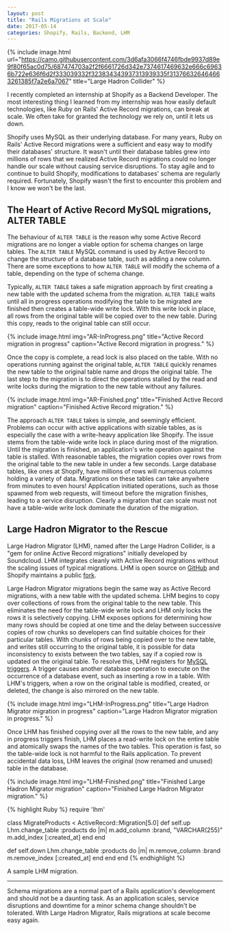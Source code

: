 ```yaml
---
layout: post
title: "Rails Migrations at Scale"
date: 2017-05-14
categories: Shopify, Rails, Backend, LHM
---
```


{% include image.html url="https://camo.githubusercontent.com/3d6afa3066f4746fbde9937d89e9f80f65ac0d75/687474703a2f2f6661726d342e7374617469632e666c69636b722e636f6d2f333039332f323834343937313939335f313766326464663261385f7a2e6a7067" title="Large Hadron Collider" %}

I recently completed an internship at Shopify as a Backend Developer. The most interesting thing I learned from my internship was how easily default technologies, like Ruby on Rails' Active Record migrations, can break at scale. We often take for granted the technology we rely on, until it lets us down. 

Shopify uses MySQL as their underlying database. For many years, Ruby on Rails' Active Record migrations were a sufficient and easy way to modify their databases' structure. It wasn't until their database tables grew into millions of rows that we realized Active Record migrations could no longer handle our scale without causing service disruptions. To stay agile and to continue to build Shopify, modifications to databases' schema are regularly required. Fortunately, Shopify wasn't the first to encounter this problem and I know we won't be the last.

## The Heart of Active Record MySQL migrations, ALTER TABLE

The behaviour of `ALTER TABLE` is the reason why some Active Record migrations are no longer a viable option for schema changes on large tables. The `ALTER TABLE` MySQL command is used by Active Record to change the structure of a database table, such as adding a new column. There are some exceptions to how `ALTER TABLE` will modify the schema of a table, depending on the type of schema change.

Typically, `ALTER TABLE` takes a safe migration approach by first creating a new table with the updated schema from the migration. `ALTER TABLE` waits until all in progress operations modifying the table to be migrated are finished then creates a table-wide write lock. With this write lock in place, all rows from the original table will be copied over to the new table. During this copy, reads to the original table can still occur.

{% include image.html img="AR-InProgress.png" title="Active Record migration in progress" caption="Active Record migration in progress." %}

Once the copy is complete, a read lock is also placed on the table. With no operations running against the original table, `ALTER TABLE` quickly renames the new table to the original table name and drops the original table. The last step to the migration is to direct the operations stalled by the read and write locks during the migration to the new table without any failures.  

{% include image.html img="AR-Finished.png" title="Finished Active Record migration" caption="Finished Active Record migration." %}

The approach `ALTER TABLE` takes is simple, and seemingly efficient. Problems can occur with active applications with sizable tables, as is especially the case with a write-heavy application like Shopify. The issue stems from the table-wide write lock in place during most of the migration. Until the migration is finished, an application's write operation against the table is stalled. With reasonable tables, the migration copies over rows from the original table to the new table in under a few seconds. Large database tables, like ones at Shopify, have millions of rows will numerous columns holding a variety of data. Migrations on these tables can take anywhere from minutes to even hours! Application initiated operations, such as those spawned from web requests, will timeout before the migration finishes, leading to a service disruption. Clearly a migration that can scale must not have a table-wide write lock dominate the duration of the migration. 

## Large Hadron Migrator to the Rescue

Large Hadron Migrator (LHM), named after the Large Hadron Collider, is a "gem for online Active Record migrations" initially developed by Soundcloud. LHM integrates cleanly with Active Record migrations without the scaling issues of typical migrations. LHM is open source on [GitHub](https://github.com/soundcloud/lhm) and Shopify maintains a public [fork](https://github.com/Shopify/lhm). 

Large Hadron Migrator migrations begin the same way as Active Record migrations, with a new table with the updated schema. LHM begins to copy over collections of rows from the original table to the new table. This eliminates the need for the table-wide write lock and LHM only locks the rows it is selectively copying. LHM exposes options for determining how many rows should be copied at one time and the delay between successive copies of row chunks so developers can find suitable choices for their particular tables. With chunks of rows being copied over to the new table, and writes still occurring to the original table, it is possible for data inconsistency to exists between the two tables, say if a copied row is updated on the original table. To resolve this, LHM registers for [MySQL triggers](https://dev.mysql.com/doc/refman/5.7/en/triggers.html). A trigger causes another database operation to execute on the occurrence of a database event, such as inserting a row in a table. With LHM's triggers, when a row on the original table is modified, created, or deleted, the change is also mirrored on the new table. 

{% include image.html img="LHM-InProgress.png" title="Large Hadron Migrator migration in progress" caption="Large Hadron Migrator migration in progress." %}

Once LHM has finished copying over all the rows to the new table, and any in progress triggers finish, LHM places a read-write lock on the entire table and atomically swaps the names of the two tables. This operation is fast, so the table-wide lock is not harmful to the Rails application. To prevent accidental data loss, LHM leaves the original (now renamed and unused) table in the database. 


{% include image.html img="LHM-Finished.png" title="Finished Large Hadron Migrator migration" caption="Finished Large Hadron Migrator migration." %}

{% highlight Ruby %}
require 'lhm'

class MigrateProducts < ActiveRecord::Migration[5.0]
  def self.up
    Lhm.change_table :products do |m|
      m.add_column :brand, "VARCHAR(255)"
      m.add_index  [:created_at]
    end
  end

  def self.down
    Lhm.change_table :products do |m|
      m.remove_column :brand
      m.remove_index  [:created_at]
    end
  end
end
{% endhighlight %}

A sample LHM migration.

---

Schema migrations are a normal part of a Rails application's development and should not be a daunting task. As an application scales, service disruptions and downtime for a minor schema change shouldn't be tolerated. With Large Hadron Migrator, Rails migrations at scale become easy again.


